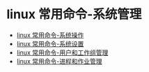 # linux 常用命令-系统管理

* [linux 常用命令-系统操作](系统操作.md)
* [linux 常用命令-系统设置](系统设置.md)
* [linux 常用命令-用户和工作组管理](用户和工作组管理.md)
* [linux 常用命令-进程和作业管理](进程和作业管理.md)
